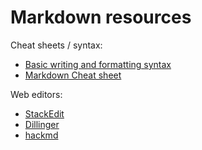 # Markdown resources

Cheat sheets / syntax:

* [Basic writing and formatting syntax](https://help.github.com/en/articles/basic-writing-and-formatting-syntax)
* [Markdown Cheat sheet](https://github.com/adam-p/markdown-here/wiki/Markdown-Cheatsheet)

Web editors:

* [StackEdit](https://stackedit.io/)
* [Dillinger](https://dillinger.io/)
* [hackmd](https://hackmd.io/)

